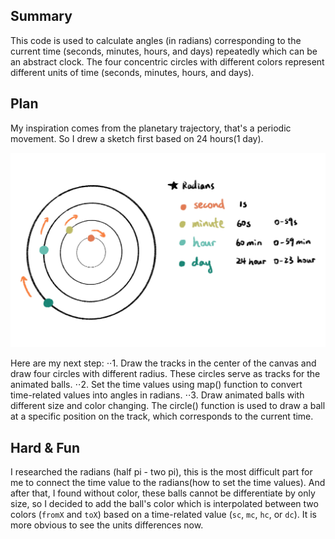 ## Summary
This code is used to calculate angles (in radians) corresponding to the current time (seconds, minutes, hours, and days) repeatedly which can be an abstract clock.
The four concentric circles with different colors represent different units of time (seconds, minutes, hours, and days).

## Plan
My inspiration comes from the planetary trajectory, that's a periodic movement. So I drew a sketch first based on 24 hours(1 day).

![Sketch](./clock.jpg)

Here are my next step:
⋅⋅1. Draw the tracks in the center of the canvas and draw four circles with different radius. These circles serve as tracks for the animated balls.
⋅⋅2. Set the time values using map() function to convert time-related values into angles in radians.
⋅⋅3. Draw animated balls with different size and color changing. The circle() function is used to draw a ball at a specific position on the track, which corresponds to the current time.

## Hard & Fun
I researched the radians (half pi - two pi), this is the most difficult part for me to connect the time value to the radians(how to set the time values). And after that, I found without color, these balls cannot be differentiate by only size, so I decided to add the ball's color which is interpolated between two colors (`fromX` and `toX`) based on a time-related value (`sc`, `mc`, `hc`, or `dc`). It is more obvious to see the units differences now.